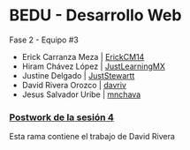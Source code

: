# BEDU - Desarrollo Web

Fase 2 - Equipo #3
- Erick Carranza Meza | [ErickCM14](https://github.com/ErickCM14)
- Hiram Chávez López | [JustLearningMX](https://github.com/JustLearningMX)
- Justine Delgado | [JustStewartt](https://github.com/JustStewartt)
- David Rivera Orozco | [davriv](https://github.com/davriv)
- Jesus Salvador Uribe | [mnchava](https://github.com/mnchava)

### [Postwork de la sesión 4](https://github.com/beduExpert/Programacion-JavaScript-Santander-2021/tree/main/Sesion-04/Postwork)

Esta rama contiene el trabajo de David Rivera